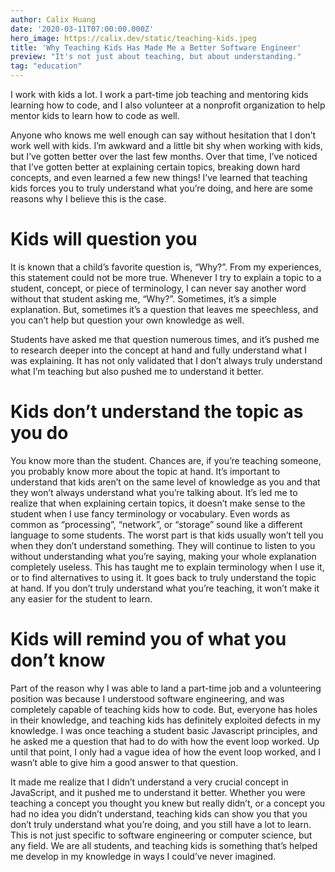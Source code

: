 ```yaml
---
author: Calix Huang
date: '2020-03-11T07:00:00.000Z'
hero_image: https://calix.dev/static/teaching-kids.jpeg
title: 'Why Teaching Kids Has Made Me a Better Software Engineer'
preview: "It's not just about teaching, but about understanding."
tag: "education"
---
```


I work with kids a lot. I work a part-time job teaching and mentoring kids learning how to code, and I also volunteer at a nonprofit organization to help mentor kids to learn how to code as well.

Anyone who knows me well enough can say without hesitation that I don’t work well with kids. I’m awkward and a little bit shy when working with kids, but I’ve gotten better over the last few months. Over that time, I’ve noticed that I’ve gotten better at explaining certain topics, breaking down hard concepts, and even learned a few new things!
I’ve learned that teaching kids forces you to truly understand what you’re doing, and here are some reasons why I believe this is the case.

# Kids will question you

It is known that a child’s favorite question is, “Why?”. From my experiences, this statement could not be more true. Whenever I try to explain a topic to a student, concept, or piece of terminology, I can never say another word without that student asking me, “Why?”. Sometimes, it’s a simple explanation. But, sometimes it’s a question that leaves me speechless, and you can’t help but question your own knowledge as well.

Students have asked me that question numerous times, and it’s pushed me to research deeper into the concept at hand and fully understand what I was explaining. It has not only validated that I don’t always truly understand what I’m teaching but also pushed me to understand it better.

# Kids don’t understand the topic as you do

You know more than the student. Chances are, if you’re teaching someone, you probably know more about the topic at hand. It’s important to understand that kids aren’t on the same level of knowledge as you and that they won’t always understand what you’re talking about. It’s led me to realize that when explaining certain topics, it doesn’t make sense to the student when I use fancy terminology or vocabulary. Even words as common as “processing”, “network”, or “storage” sound like a different language to some students. The worst part is that kids usually won’t tell you when they don’t understand something. They will continue to listen to you without understanding what you’re saying, making your whole explanation completely useless.
This has taught me to explain terminology when I use it, or to find alternatives to using it. It goes back to truly understand the topic at hand. If you don’t truly understand what you’re teaching, it won’t make it any easier for the student to learn.

# Kids will remind you of what you don’t know

Part of the reason why I was able to land a part-time job and a volunteering position was because I understood software engineering, and was completely capable of teaching kids how to code. But, everyone has holes in their knowledge, and teaching kids has definitely exploited defects in my knowledge. I was once teaching a student basic Javascript principles, and he asked me a question that had to do with how the event loop worked. Up until that point, I only had a vague idea of how the event loop worked, and I wasn’t able to give him a good answer to that question.

It made me realize that I didn’t understand a very crucial concept in JavaScript, and it pushed me to understand it better.
Whether you were teaching a concept you thought you knew but really didn’t, or a concept you had no idea you didn’t understand, teaching kids can show you that you don’t truly understand what you’re doing, and you still have a lot to learn. This is not just specific to software engineering or computer science, but any field. We are all students, and teaching kids is something that’s helped me develop in my knowledge in ways I could’ve never imagined.

